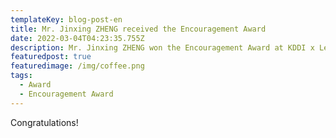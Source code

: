```yaml
---
templateKey: blog-post-en
title: Mr. Jinxing ZHENG received the Encouragement Award
date: 2022-03-04T04:23:35.755Z
description: Mr. Jinxing ZHENG won the Encouragement Award at KDDI x Leafony Application Contest (Trillion Node Research Group) held on March 4, 2022.
featuredpost: true
featuredimage: /img/coffee.png
tags:
  - Award
  - Encouragement Award
---
```


Congratulations!
